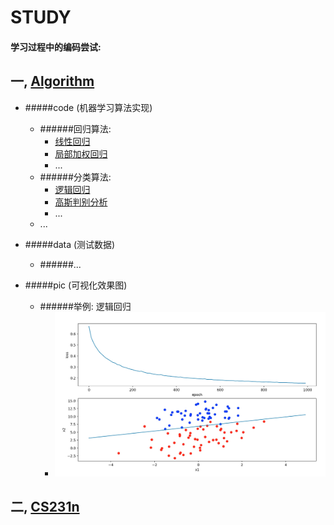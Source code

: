 # STUDY

#### 学习过程中的编码尝试:

## 一, [Algorithm](https://github.com/DoneHome/STUDY/tree/master/algorithm)

*	#####code (机器学习算法实现)
	*	######回归算法:
		*	[线性回归](https://github.com/DoneHome/STUDY/blob/master/algorithm/GradientDescent.py)
		*	[局部加权回归](https://github.com/DoneHome/STUDY/blob/master/algorithm/LocalWeightRegression.py)
		*	...
	*	######分类算法:
		*	[逻辑回归](https://github.com/DoneHome/STUDY/blob/master/algorithm/LogisticRegression.py)
		*	[高斯判别分析](https://github.com/DoneHome/STUDY/blob/master/algorithm/GaussianDiscriminantAnalysis.py)
		*	...
	*	... 
	
* 	#####data (测试数据)
	*	######...

*	#####pic (可视化效果图)
	*	######举例:  逻辑回归
        *	<img src="https://github.com/DoneHome/STUDY/blob/master/algorithm/pic/Logistic_Regression_SGD.png" width = "450" alt="逻辑回归" />


## 二, [CS231n](https://github.com/DoneHome/STUDY/tree/master/cs231n)

